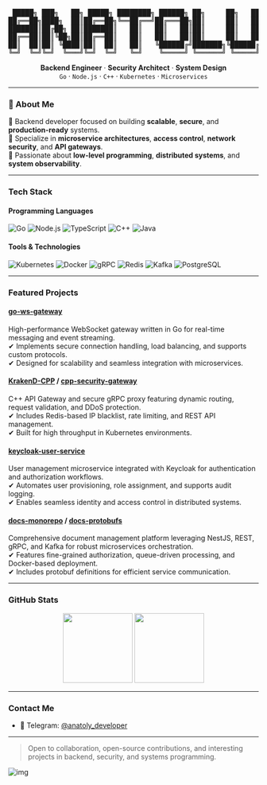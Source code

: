 <div align="center">

<pre>
 █████╗ ███╗   ██╗ █████╗ ████████╗ ██████╗ ██╗     ██╗   ██╗    ██████╗ ███████╗██╗   ██╗
██╔══██╗████╗  ██║██╔══██╗╚══██╔══╝██╔═══██╗██║     ██║   ██║    ██╔══██╗██╔════╝╚██╗ ██╔╝
███████║██╔██╗ ██║███████║   ██║   ██║   ██║██║     ██║   ██║    ██║  ██║█████╗   ╚████╔╝ 
██╔══██║██║╚██╗██║██╔══██║   ██║   ██║   ██║██║     ██║   ██║    ██║  ██║██╔══╝    ╚██╔╝  
██║  ██║██║ ╚████║██║  ██║   ██║   ╚██████╔╝███████╗╚██████╔╝    ██████╔╝███████╗   ██║   
╚═╝  ╚═╝╚═╝  ╚═══╝╚═╝  ╚═╝   ╚═╝    ╚═════╝ ╚══════╝ ╚═════╝     ╚═════╝ ╚══════╝   ╚═╝   
</pre>

<p>
  <b>Backend Engineer</b> · <b>Security Architect</b> · <b>System Design</b><br/>
  <code>Go</code> · <code>Node.js</code> · <code>C++</code> · <code>Kubernetes</code> · <code>Microservices</code>
</p>

</div>


---

### 🧠 About Me

🔹 Backend developer focused on building **scalable**, **secure**, and **production-ready** systems.  
🔹 Specialize in **microservice architectures**, **access control**, **network security**, and **API gateways**.  
🔹 Passionate about **low-level programming**, **distributed systems**, and **system observability**.

---

### Tech Stack

#### Programming Languages
![Go](https://img.shields.io/badge/-Go-00ADD8?style=flat&logo=go&logoColor=white)
![Node.js](https://img.shields.io/badge/-Node.js-339933?style=flat&logo=node.js&logoColor=white)
![TypeScript](https://img.shields.io/badge/-TypeScript-3178C6?style=flat&logo=typescript&logoColor=white)
![C++](https://img.shields.io/badge/-C++-00599C?style=flat&logo=c%2B%2B&logoColor=white)
![Java](https://img.shields.io/badge/-Java-007396?style=flat&logo=java&logoColor=white)

#### Tools & Technologies
![Kubernetes](https://img.shields.io/badge/-Kubernetes-326CE5?style=flat&logo=kubernetes&logoColor=white)
![Docker](https://img.shields.io/badge/-Docker-2496ED?style=flat&logo=docker&logoColor=white)
![gRPC](https://img.shields.io/badge/-gRPC-5E5CFF?style=flat&logo=grpc&logoColor=white)
![Redis](https://img.shields.io/badge/-Redis-DC382D?style=flat&logo=redis&logoColor=white)
![Kafka](https://img.shields.io/badge/-Kafka-231F20?style=flat&logo=apachekafka&logoColor=white)
![PostgreSQL](https://img.shields.io/badge/-PostgreSQL-4169E1?style=flat&logo=postgresql&logoColor=white)

---

### Featured Projects

#### [go-ws-gateway](https://github.com/Anatoly-Semenov/go-ws-gateway)
High-performance WebSocket gateway written in Go for real-time messaging and event streaming.  
✔ Implements secure connection handling, load balancing, and supports custom protocols.  
✔ Designed for scalability and seamless integration with microservices.

#### [KrakenD-CPP](https://github.com/Anatoly-Semenov/KrakenD-CPP) / [cpp-security-gateway](https://github.com/Anatoly-Semenov/cpp-security-gateway)
C++ API Gateway and secure gRPC proxy featuring dynamic routing, request validation, and DDoS protection.  
✔ Includes Redis-based IP blacklist, rate limiting, and REST API management.  
✔ Built for high throughput in Kubernetes environments.

#### [keycloak-user-service](https://github.com/Anatoly-Semenov/keycloak-user-service)
User management microservice integrated with Keycloak for authentication and authorization workflows.  
✔ Automates user provisioning, role assignment, and supports audit logging.  
✔ Enables seamless identity and access control in distributed systems.

#### [docs-monorepo](https://github.com/Anatoly-Semenov/docs-monorepo) / [docs-protobufs](https://github.com/Anatoly-Semenov/docs-protobufs)
Comprehensive document management platform leveraging NestJS, REST, gRPC, and Kafka for robust microservices orchestration.  
✔ Features fine-grained authorization, queue-driven processing, and Docker-based deployment.  
✔ Includes protobuf definitions for efficient service communication.

---

### GitHub Stats

<p align="center">
  <img height="140" src="https://github-readme-stats.vercel.app/api?username=Anatoly-Semenov&show_icons=true&theme=gruvbox" />
  <img height="140" src="https://streak-stats.demolab.com/?user=Anatoly-Semenov&theme=gruvbox" />
</p>

---

### Contact Me

- 💬 Telegram: [@anatoly_developer](https://t.me/anatoly_developer)

---

> Open to collaboration, open-source contributions, and interesting projects in backend, security, and systems programming.

![img](https://github.com/user-attachments/assets/e384ec27-4230-427a-b3d3-9f795b471ae2)
